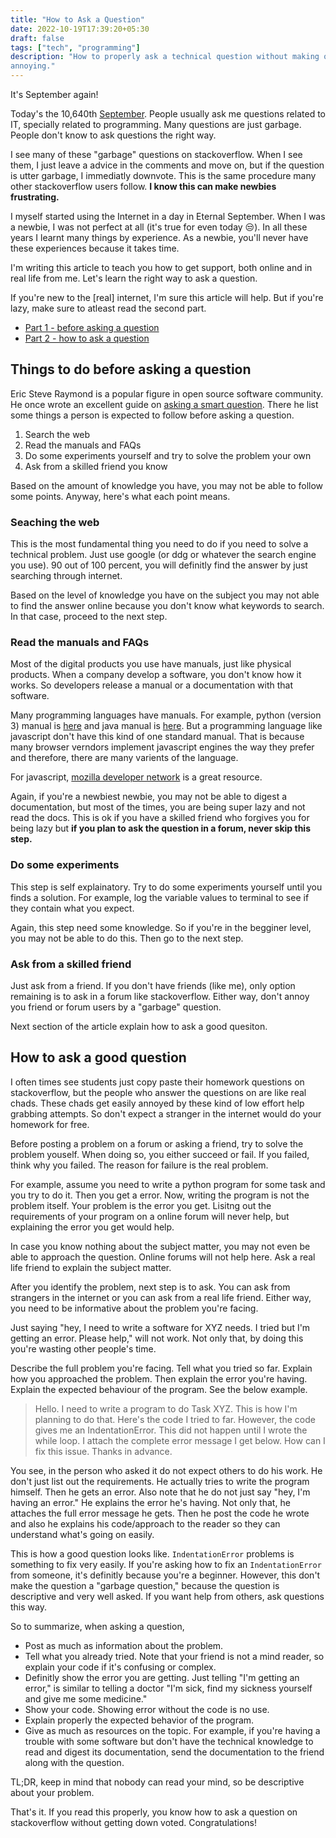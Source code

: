 ```yaml
---
title: "How to Ask a Question"
date: 2022-10-19T17:39:20+05:30
draft: false
tags: ["tech", "programming"]
description: "How to properly ask a technical question without making others
annoying."
---
```


It's September again! 

Today's the 10,640th 
[September](https://en.wikipedia.org/wiki/Eternal_September).
People usually ask me questions related to IT, specially related to programming. Many
questions are just garbage. People don't know to ask questions the right way.

I see many of these "garbage" questions on stackoverflow. When I see them, I
just leave a advice in the comments and move on, but if the question is utter
garbage, I immediatly downvote. This is the same procedure many other
stackoverflow users follow.
**I know this can make newbies frustrating.**

I myself started using the Internet in a day in Eternal September. When I was a
newbie, I was not perfect at all (it's true for even today 😒). In all these
years I learnt many things by experience. As a newbie, you'll never have these
experiences because it takes time. 

I'm writing this article to teach you how to get support, both online and in
real life from me. Let's learn the right way to ask a question.

If you're new to the \[real\] internet, I'm sure this article will help. But if
you're lazy, make sure to atleast read the second part.

+ [Part 1 - before asking a question](#things-to-do-before-asking-a-question)
+ [Part 2 - how to ask a question](#how-to-ask-a-good-question)

## Things to do before asking a question

Eric Steve Raymond is a popular figure in open source software community. He once
wrote an excellent guide on 
[asking a smart question](http://catb.org/~esr/faqs/smart-questions.html).
There he list some things a person is expected to follow before asking a question.

1. Search the web
1. Read the manuals and FAQs
1. Do some experiments yourself and try to solve the problem your own
1. Ask from a skilled friend you know

Based on the amount of knowledge you have, you may not be able to follow some 
points. Anyway, here's what each point means.

### Seaching the web

This is the most fundamental thing you need to do if you need to solve a
technical problem. Just use google (or ddg or whatever the search engine you
use). 90 out of 100 percent, you will definitly find the answer by just
searching through internet.

Based on the level of knowledge you have on the subject you may not able to find
the answer online because you don't know what keywords to search. In that case,
proceed to the next step.

### Read the manuals and FAQs

Most of the digital products you use have manuals, just like physical products.
When a company develop a software, you don't know how it works. So developers
release a manual or a documentation with that software. 

Many programming languages have manuals. For example, python (version 3) manual is 
[here](https://docs.python.org/3/) and java manual is 
[here](https://docs.oracle.com/en/java/). But a programming language like javascript
don't have this kind of one standard manual. That is because many browser verndors
implement javascript engines the way they prefer and therefore, there are many 
varients of the language. 

For javascript, 
[mozilla developer network](https://developer.mozilla.org/en-US/) is a great 
resource.

Again, if you're a newbiest newbie, you may not be able to digest a documentation,
but most of the times, you are being super lazy and not read the docs. This is ok if 
you have a skilled friend who forgives you for being lazy but 
**if you plan to ask the question in a forum, never skip this step.**

### Do some experiments

This step is self explainatory. Try to do some experiments yourself until you finds
a solution. For example, log the variable values to terminal to see if they contain
what you expect.

Again, this step need some knowledge. So if you're in the begginer level, you may
not be able to do this. Then go to the next step.

### Ask from a skilled friend

Just ask from a friend. If you don't have friends (like me), only option remaining 
is to ask in a forum like stackoverflow. Either way, don't annoy you friend or 
forum users by a "garbage" question.

Next section of the article explain how to ask a good quesiton.

## How to ask a good question

I often times see students just copy paste their homework questions on 
stackoverflow, but the people who answer the questions on are like real chads.
These chads get easily annoyed by these kind of low effort help grabbing 
attempts. So don't expect a stranger in the internet would do your homework for
free.

Before posting a problem on a forum or asking a friend, try to solve the problem 
youself. When doing so, you either succeed or fail. If you failed, think why you
failed. The reason for failure is the real problem. 

For example, assume you need to write a python program for some task and you try 
to do it. Then you get a error. Now, writing the program is not the problem itself.
Your problem is the error you get. Lisitng out the requirements of your program
on a online forum will never help, but explaining the error you get would help.

In case you know nothing about the subject matter, you may not even be able to 
approach the question. Online forums will not help here. Ask a real life 
friend to explain the subject matter.

After you identify the problem, next step is to ask. You can ask from strangers in
the internet or you can ask from a real life friend. Either way, you need to be
informative about the problem you're facing.

Just saying "hey, I need to write a software for XYZ needs. I tried but I'm getting
an error. Please help," will not work. Not only that, by doing this you're wasting
other people's time. 

Describe the full problem you're facing. Tell what you tried so far. Explain how 
you approached the problem. Then explain the error you're having. Explain the 
expected behaviour of the program. See the below example.

> Hello. I need to write a program to do Task XYZ. This is how I'm planning to
> do that. Here's the code I tried to far. However, the code gives me an 
> IndentationError. This did not happen until I wrote the while loop. I attach the 
> complete error message I get below. How can I fix this issue. Thanks in advance.

You see, in the person who asked it do not expect others to do his
work. He don't just list out the requirements. He actually tries to write 
the program himself. Then he gets an error. Also note that he do not just say 
"hey, I'm having an error." He explains the error he's having. Not only that, he
attaches the full error message he gets. Then he post the code he wrote and also
he explains his code/approach to the reader so they can understand what's going on
easily.

This is how a good question looks like. `IndentationError` problems is something 
to fix very easily. If you're asking how to fix an `IndentationError` from someone,
it's definitly because you're a beginner. However, this don't make the question 
a "garbage question," because the question is descriptive and very well asked. If
you want help from others, ask questions this way.

So to summarize, when asking a question,

+ Post as much as information about the problem.
+ Tell what you already tried. Note that your friend is not a mind reader, 
so explain your code if it's confusing or complex.
+ Definitly show the error you are getting. Just telling "I'm getting an error," 
is similar to telling a doctor "I'm sick, find my sickness yourself and give me some
medicine."
+ Show your code. Showing error without the code is no use.
+ Explain properly the expected behavior of the program.
+ Give as much as resources on the topic. For example, if you're having a trouble 
with some software but don't have the technical knowledge to read and digest its 
documentation, send the documentation to the friend along with the question.

TL;DR, keep in mind that nobody can read your mind, so be descriptive about your
problem.

That's it. If you read this properly, you know how to ask a question on 
stackoverflow without getting down voted. Congratulations!